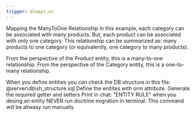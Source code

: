 ```yaml
---
trigger: always_on
---
```


Mapping the ManyToOne Relationship
In this example, each category can be associated with many products. But, each product can be associated with only one category. This relationship can be summarized as: many products to one category (or equivalently, one category to many products).

From the perspective of the Product entity, this is a many-to-one relationship. From the perspective of the Category entity, this is a one-to-many relationship.

When you define entities you can check the DB structure in this file: @server\db\sh_structure.sql
Define the enitites with orm attribute. Generate the required getter and setters
Print in chat: "ENTITY RULE" when you desing an entity
NEVER run doctrine migration in terminal. This command will be allwasy run manually